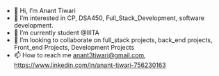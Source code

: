 - 👋 Hi, I’m Anant Tiwari
- 👀 I’m interested in CP, DSA450, Full_Stack_Development, software development.
- 🌱 I’m currently student @IIITA
- 💞️ I’m looking to collaborate on full_stack projects, back_end projects, Front_end Projects, Development Projects 
- 📫 How to reach me anant3tiwari@gmail.com, https://www.linkedin.com/in/anant-tiwari-756230163
